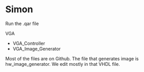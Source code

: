 # Simon
Run the .qar file 

VGA
 + VGA_Controller
 + VGA_Image_Generator

Most of the files are on Github. The file that generates image is hw_image_generator. We edit mostly in that VHDL file. 
